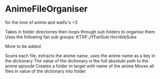 # AnimeFileOrganiser
for the love of anime and waifu's &lt;3

Takes in folder directories then loops through sub folders to organise them
Uses the following fan sub groups:
  KTXP
  JYFanSub
  HorribleSubs
  
 More to be added
 
 
 Scans each file, extracts the anime name, uses the anime name as a key in the dictionary
 The value of the dictionary is the full absolute path to the anime episode
 Creates a folder in target with name of the anime
 Moves all files in value of the dictionary into folder
